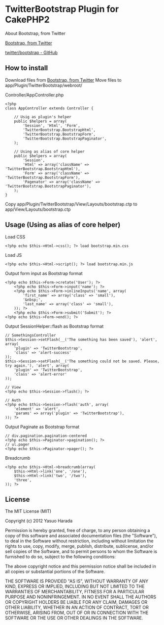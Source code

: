 TwitterBootstrap Plugin for CakePHP2
====================================

About Bootstrap, from Twitter

[Bootstrap, from Twitter](http://twitter.github.com/bootstrap/)

[twitter/bootstrap - GitHub](https://github.com/twitter/bootstrap)

How to install
--------------

Download files from [Bootstrap, from Twitter](http://twitter.github.com/bootstrap/)
Move files to app/Plugin/TwitterBootstrap/webroot/

Controller/AppController.php

	<?php
	class AppController extends Controller {

		// Usig as plugin's helper
		public $helpers = array(
			'Session', 'Html', 'Form',
			'TwitterBootstrap.BootstrapHtml',
			'TwitterBootstrap.BootstrapForm',
			'TwitterBootstrap.BootstrapPaginator',
		);

		// Using as alias of core helper
		public $helpers = array(
			'Session',
			'Html' => array('className' => 'TwitterBootstrap.BootstrapHtml'),
			'Form' => array('className' => 'TwitterBootstrap.BootstrapForm'),
			'Pagenator' => array('className' => 'TwitterBootstrap.BootstrapPaginator'),
		);
	}

Copy app/Plugin/TwitterBootstrap/View/Layouts/bootstrap.ctp to app/View/Layouts/bootstrap.ctp

Usage (Using as alias of core helper)
-------------------------------------

Load CSS

	<?php echo $this->Html->css(); ?> load bootstrap.min.css

Load JS

	<?php echo $this->Html->script(); ?> load bootstrap.min.js

Output form input as Bootstrap format

	<?php echo $this->Form->cretate('User'); ?>
		<?php echo $this->Form->input('name'); ?>
		<?php echo $this->Form->inlineInputs('name', array(
			'first_name' => array('class' => 'small'),
			'&nbsp;',
			'last_name' => array('class' => 'small'),
		)); ?>
		<?php echo $this->Form->submit('Submit'); ?>
	<?php echo $this->Form->end(); ?>

Output SessionHelper::flash as Bootstrap format

	// SomethingsController
	$this->Session->setFlash(__('The something has been saved'), 'alert', array(
		'plugin' => 'TwitterBootstrap',
		'class' => 'alert-success'
	));
	$this->Session->setFlash(__('The something could not be saved. Please, try again.'), 'alert', array(
		'plugin' => 'TwitterBootstrap',
		'class' => 'alert-error'
	));

	// View
	<?php echo $this->Session->flash(); ?>

	// Auth
	<?php echo $this->Session->flash('auth', array(
		'element' => 'alert',
		'params' => array('plugin' => 'TwitterBootstrap'),
	)); ?>

Output Paginate as Bootstrap format

	// div.pagination.pagination-centered
	<?php echo $this->Paginator->pagination(); ?>
	// ul.pager
	<?php echo $this->Paginator->pager(); ?>

Breadcrumb

	<?php echo $this->Html->breadcrumb(array(
		$this->Html->link('one', '/one'),
		$this->Html->link('two', '/two'),
		'three',
	)); ?>


License
-------

The MIT License (MIT)

Copyright (c) 2012 Yasuo Harada

Permission is hereby granted, free of charge, to any person obtaining a copy of this software and associated documentation files (the "Software"), to deal in the Software without restriction, including without limitation the rights to use, copy, modify, merge, publish, distribute, sublicense, and/or sell copies of the Software, and to permit persons to whom the Software is furnished to do so, subject to the following conditions:

The above copyright notice and this permission notice shall be included in all copies or substantial portions of the Software.

THE SOFTWARE IS PROVIDED "AS IS", WITHOUT WARRANTY OF ANY KIND, EXPRESS OR IMPLIED, INCLUDING BUT NOT LIMITED TO THE WARRANTIES OF MERCHANTABILITY, FITNESS FOR A PARTICULAR PURPOSE AND NONINFRINGEMENT. IN NO EVENT SHALL THE AUTHORS OR COPYRIGHT HOLDERS BE LIABLE FOR ANY CLAIM, DAMAGES OR OTHER LIABILITY, WHETHER IN AN ACTION OF CONTRACT, TORT OR OTHERWISE, ARISING FROM, OUT OF OR IN CONNECTION WITH THE SOFTWARE OR THE USE OR OTHER DEALINGS IN THE SOFTWARE.